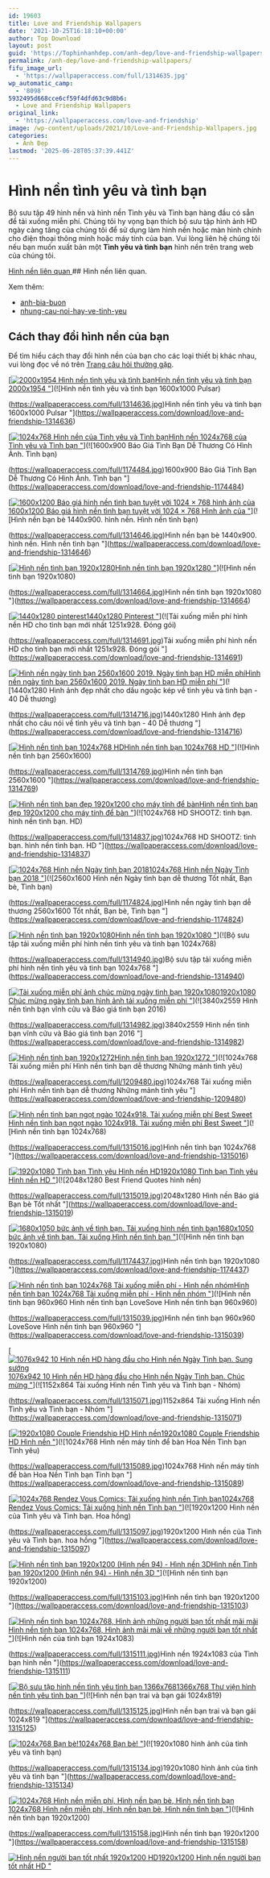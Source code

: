 ```yaml
---
id: 19603
title: Love and Friendship Wallpapers
date: '2021-10-25T16:18:10+00:00'
author: Top Download
layout: post
guid: 'https://Tophinhanhdep.com/anh-dep/love-and-friendship-wallpapers/'
permalink: /anh-dep/love-and-friendship-wallpapers/
fifu_image_url:
  - 'https://wallpaperaccess.com/full/1314635.jpg'
wp_automatic_camp:
  - '8098'
5932495d668cce6cf59f4dfd63c9d8b6:
  - Love and Friendship Wallpapers
original_link:
  - 'https://wallpaperaccess.com/love-and-friendship'
image: /wp-content/uploads/2021/10/Love-and-Friendship-Wallpapers.jpg
categories:
  - Ảnh Đẹp
lastmod: '2025-06-28T05:37:39.441Z'
---
```

# Hình nền tình yêu và tình bạn

Bộ sưu tập 49 hình nền và hình nền Tình yêu và Tình bạn hàng đầu có sẵn để tải xuống miễn phí. Chúng tôi hy vọng bạn thích bộ sưu tập hình ảnh HD ngày càng tăng của chúng tôi để sử dụng làm hình nền hoặc màn hình chính cho điện thoại thông minh hoặc máy tính của bạn. Vui lòng liên hệ chúng tôi nếu bạn muốn xuất bản một **Tình yêu và tình bạn** hình nền trên trang web của chúng tôi.

[Hình nền liên quan ](#related) ## Hình nền liên quan.

   
 Xem thêm:

   
- [anh-bia-buon](https://tophinhanhdep.com/anh-bia/anh-bia-buon/)
- [nhung-cau-noi-hay-ve-tinh-yeu](https://tophinhanhdep.com/nhung-cau-noi-hay/nhung-cau-noi-hay-ve-tinh-yeu/)

## Cách thay đổi hình nền của bạn

Để tìm hiểu cách thay đổi hình nền của bạn cho các loại thiết bị khác nhau, vui lòng đọc về nó trên [Trang câu hỏi thường gặp](https://tophinhanhdep.com/faq/).

  
[[![2000x1954 Hình nền tình yêu và tình bạn](https://wallpaperaccess.com/full/1314635.jpg)Hình nền tình yêu và tình bạn 2000x1954 "](https://wallpaperaccess.com/download/love-and-friendship-1314635)](![Hình nền tình yêu và tình bạn 1600x1000 Pulsar)

(https://wallpaperaccess.com/full/1314636.jpg)Hình nền tình yêu và tình bạn 1600x1000 Pulsar "](https://wallpaperaccess.com/download/love-and-friendship-1314636)

[[![1024x768 Hình nền của Tình yêu và Tình bạn](https://wallpaperaccess.com/full/1314638.jpg)Hình nền 1024x768 của Tình yêu và Tình bạn "](https://wallpaperaccess.com/download/love-and-friendship-1314638)](![1600x900 Báo Giá Tình Bạn Dễ Thương Có Hình Ảnh.  Tình bạn)

(https://wallpaperaccess.com/full/1174484.jpg)1600x900 Báo Giá Tình Bạn Dễ Thương Có Hình Ảnh. Tình bạn "](https://wallpaperaccess.com/download/love-and-friendship-1174484)

[[![1600x1200 Báo giá hình nền tình bạn tuyệt vời 1024 × 768 hình ảnh của](https://wallpaperaccess.com/full/1314640.jpg)1600x1200 Báo giá hình nền tình bạn tuyệt vời 1024 × 768 Hình ảnh của "](https://wallpaperaccess.com/download/love-and-friendship-1314640)](![Hình nền bạn bè 1440x900.  hình nền.  Hình nền tình bạn)

(https://wallpaperaccess.com/full/1314646.jpg)Hình nền bạn bè 1440x900. hình nền. Hình nền tình bạn "](https://wallpaperaccess.com/download/love-and-friendship-1314646)

[[![Hình nền tình bạn 1920x1280](https://wallpaperaccess.com/full/1314655.jpg)Hình nền tình bạn 1920x1280 "](https://wallpaperaccess.com/download/love-and-friendship-1314655)](![Hình nền tình bạn 1920x1080)

(https://wallpaperaccess.com/full/1314664.jpg)Hình nền tình bạn 1920x1080 "](https://wallpaperaccess.com/download/love-and-friendship-1314664)

[[![1440x1280 pinterest](https://wallpaperaccess.com/full/1314688.jpg)1440x1280 Pinterest "](https://wallpaperaccess.com/download/love-and-friendship-1314688)](![Tải xuống miễn phí hình nền HD cho tình bạn mới nhất 1251x928.  Đóng gói)

(https://wallpaperaccess.com/full/1314691.jpg)Tải xuống miễn phí hình nền HD cho tình bạn mới nhất 1251x928. Đóng gói "](https://wallpaperaccess.com/download/love-and-friendship-1314691)

[[![Hình nền ngày tình bạn 2560x1600 2019. Ngày tình bạn HD miễn phí](https://wallpaperaccess.com/full/1314697.jpg)Hình nền ngày tình bạn 2560x1600 2019. Ngày tình bạn HD miễn phí "](https://wallpaperaccess.com/download/love-and-friendship-1314697)](![1440x1280 Hình ảnh đẹp nhất cho dấu ngoặc kép về tình yêu và tình bạn - 40 Dễ thương)

(https://wallpaperaccess.com/full/1314716.jpg)1440x1280 Hình ảnh đẹp nhất cho câu nói về tình yêu và tình bạn - 40 Dễ thương "](https://wallpaperaccess.com/download/love-and-friendship-1314716)

[[![Hình nền tình bạn 1024x768 HD](https://wallpaperaccess.com/full/1314725.jpg)Hình nền tình bạn 1024x768 HD "](https://wallpaperaccess.com/download/love-and-friendship-1314725)](![Hình nền tình bạn 2560x1600)

(https://wallpaperaccess.com/full/1314769.jpg)Hình nền tình bạn 2560x1600 "](https://wallpaperaccess.com/download/love-and-friendship-1314769)

[[![Hình nền tình bạn đẹp 1920x1200 cho máy tính để bàn](https://wallpaperaccess.com/full/1314832.jpg)Hình nền tình bạn đẹp 1920x1200 cho máy tính để bàn "](https://wallpaperaccess.com/download/love-and-friendship-1314832)](![1024x768 HD SHOOTZ: tình bạn.  hình nền tình bạn.  HD)

(https://wallpaperaccess.com/full/1314837.jpg)1024x768 HD SHOOTZ: tình bạn. hình nền tình bạn. HD "](https://wallpaperaccess.com/download/love-and-friendship-1314837)

[[![1024x768 Hình nền Ngày tình bạn 2018](https://wallpaperaccess.com/full/1314848.jpg)1024x768 Hình nền Ngày Tình bạn 2018 "](https://wallpaperaccess.com/download/love-and-friendship-1314848)](![2560x1600 Hình nền Ngày tình bạn dễ thương Tốt nhất, Bạn bè, Tình bạn)

(https://wallpaperaccess.com/full/1174824.jpg)Hình nền ngày tình bạn dễ thương 2560x1600 Tốt nhất, Bạn bè, Tình bạn "](https://wallpaperaccess.com/download/love-and-friendship-1174824)

[[![Hình nền tình bạn 1920x1080](https://wallpaperaccess.com/full/1314918.jpg)Hình nền tình bạn 1920x1080 "](https://wallpaperaccess.com/download/love-and-friendship-1314918)](![Bộ sưu tập tải xuống miễn phí hình nền tình yêu và tình bạn 1024x768)

(https://wallpaperaccess.com/full/1314940.jpg)Bộ sưu tập tải xuống miễn phí hình nền tình yêu và tình bạn 1024x768 "](https://wallpaperaccess.com/download/love-and-friendship-1314940)

[[![Tải xuống miễn phí ảnh chúc mừng ngày tình bạn 1920x1080](https://wallpaperaccess.com/full/1314955.jpg)1920x1080 Chúc mừng ngày tình bạn hình ảnh tải xuống miễn phí "](https://wallpaperaccess.com/download/love-and-friendship-1314955)](![3840x2559 Hình nền tình bạn vĩnh cửu và Báo giá tình bạn 2016)

(https://wallpaperaccess.com/full/1314982.jpg)3840x2559 Hình nền tình bạn vĩnh cửu và Báo giá tình bạn 2016 "](https://wallpaperaccess.com/download/love-and-friendship-1314982)

[[![Hình nền tình bạn 1920x1272](https://wallpaperaccess.com/full/1314996.jpg)Hình nền tình bạn 1920x1272 "](https://wallpaperaccess.com/download/love-and-friendship-1314996)](![1024x768 Tải xuống miễn phí Hình nền tình bạn dễ thương Những mảnh tình yêu)

(https://wallpaperaccess.com/full/1209480.jpg)1024x768 Tải xuống miễn phí Hình nền tình bạn dễ thương Những mảnh tình yêu "](https://wallpaperaccess.com/download/love-and-friendship-1209480)

[[![Hình nền tình bạn ngọt ngào 1024x918.  Tải xuống miễn phí Best Sweet](https://wallpaperaccess.com/full/1315004.jpg)Hình nền tình bạn ngọt ngào 1024x918. Tải xuống miễn phí Best Sweet "](https://wallpaperaccess.com/download/love-and-friendship-1315004)](![Hình nền tình bạn 1024x768)

(https://wallpaperaccess.com/full/1315016.jpg)Hình nền tình bạn 1024x768 "](https://wallpaperaccess.com/download/love-and-friendship-1315016)

[[![1920x1080 Tình bạn Tình yêu Hình nền HD](https://wallpaperaccess.com/full/1315017.jpg)1920x1080 Tình bạn Tình yêu Hình nền HD "](https://wallpaperaccess.com/download/love-and-friendship-1315017)](![2048x1280 Best Friend Quotes hình nền)

(https://wallpaperaccess.com/full/1315019.jpg)2048x1280 Hình nền Báo giá Bạn bè Tốt nhất "](https://wallpaperaccess.com/download/love-and-friendship-1315019)

[[![1680x1050 bức ảnh về tình bạn.  Tải xuống hình nền tình bạn](https://wallpaperaccess.com/full/1315027.jpg)1680x1050 bức ảnh về tình bạn. Tải xuống Hình nền tình bạn "](https://wallpaperaccess.com/download/love-and-friendship-1315027)](![Hình nền tình bạn 1920x1080)

(https://wallpaperaccess.com/full/1174437.jpg)Hình nền tình bạn 1920x1080 "](https://wallpaperaccess.com/download/love-and-friendship-1174437)

[[![Hình nền tình bạn 1024x768 Tải xuống miễn phí - Hình nền nhóm](https://wallpaperaccess.com/full/1315033.jpg)Hình nền tình bạn 1024x768 Tải xuống miễn phí - Hình nền nhóm "](https://wallpaperaccess.com/download/love-and-friendship-1315033)](![Hình nền tình bạn 960x960 Hình nền tình bạn LoveSove Hình nền tình bạn 960x960)

(https://wallpaperaccess.com/full/1315039.jpg)Hình nền tình bạn 960x960 LoveSove Hình nền tình bạn 960x960 "](https://wallpaperaccess.com/download/love-and-friendship-1315039)

[[![1076x942 10 Hình nền HD hàng đầu cho Hình nền Ngày Tình bạn.  Sung sướng](https://wallpaperaccess.com/full/1315050.jpg)1076x942 10 Hình nền HD hàng đầu cho Hình nền Ngày Tình bạn. Chúc mừng "](https://wallpaperaccess.com/download/love-and-friendship-1315050)](![1152x864 Tải xuống Hình nền Tình yêu và Tình bạn - Nhóm)

(https://wallpaperaccess.com/full/1315071.jpg)1152x864 Tải xuống Hình nền Tình yêu và Tình bạn - Nhóm "](https://wallpaperaccess.com/download/love-and-friendship-1315071)

[[![1920x1080 Couple Friendship HD Hình nền](https://wallpaperaccess.com/full/1315079.jpg)1920x1080 Couple Friendship HD Hình nền "](https://wallpaperaccess.com/download/love-and-friendship-1315079)](![1024x768 Hình nền máy tính để bàn Hoa Nền Tình bạn Tình yêu)

(https://wallpaperaccess.com/full/1315089.jpg)1024x768 Hình nền máy tính để bàn Hoa Nền Tình bạn Tình bạn "](https://wallpaperaccess.com/download/love-and-friendship-1315089)

[[![1024x768 Rendez Vous Comics: Tải xuống hình nền Tình bạn](https://wallpaperaccess.com/full/1315093.jpg)1024x768 Rendez Vous Comics: Tải xuống hình nền Tình bạn "](https://wallpaperaccess.com/download/love-and-friendship-1315093)](![1920x1200 Hình nền của Tình yêu và Tình bạn.  Hoa hồng)

(https://wallpaperaccess.com/full/1315097.jpg)1920x1200 Hình nền của Tình yêu và Tình bạn. hoa hồng "](https://wallpaperaccess.com/download/love-and-friendship-1315097)

[[![Hình nền tình bạn 1920x1200 (Hình nền 94) - Hình nền 3D](https://wallpaperaccess.com/full/1315099.jpg)Hình nền Tình bạn 1920x1200 (Hình nền 94) - Hình nền 3D "](https://wallpaperaccess.com/download/love-and-friendship-1315099)](![Hình nền tình bạn 1920x1200)

(https://wallpaperaccess.com/full/1315103.jpg)Hình nền tình bạn 1920x1200 "](https://wallpaperaccess.com/download/love-and-friendship-1315103)

[[![Hình nền tình bạn 1024x768, Hình ảnh những người bạn tốt nhất mãi mãi](https://wallpaperaccess.com/full/1209429.jpg)Hình nền tình bạn 1024x768, Hình ảnh mãi mãi về những người bạn tốt nhất "](https://wallpaperaccess.com/download/love-and-friendship-1209429)](![Hình nền của tình bạn 1924x1083)

(https://wallpaperaccess.com/full/1315111.jpg)Hình nền 1924x1083 của Tình bạn hình nền "](https://wallpaperaccess.com/download/love-and-friendship-1315111)

[[![Bộ sưu tập hình nền tình yêu tình bạn 1366x768](https://wallpaperaccess.com/full/1315120.jpg)1366x768 Thư viện hình nền tình yêu tình bạn "](https://wallpaperaccess.com/download/love-and-friendship-1315120)](![Hình nền bạn trai và bạn gái 1024x819)

(https://wallpaperaccess.com/full/1315125.jpg)Hình nền bạn trai và bạn gái 1024x819 "](https://wallpaperaccess.com/download/love-and-friendship-1315125)

[[![1024x768 Bạn bè!](https://wallpaperaccess.com/full/1315129.jpg)1024x768 Bạn bè! "](https://wallpaperaccess.com/download/love-and-friendship-1315129)](![1920x1080 hình ảnh của tình yêu và tình bạn)

(https://wallpaperaccess.com/full/1315134.jpg)1920x1080 hình ảnh của tình yêu và tình bạn "](https://wallpaperaccess.com/download/love-and-friendship-1315134)

[[![1024x768 Hình nền miễn phí, Hình nền bạn bè, Hình nền tình bạn](https://wallpaperaccess.com/full/782228.jpg)1024x768 Hình nền miễn phí, Hình nền bạn bè, Hình nền tình bạn "](https://wallpaperaccess.com/download/love-and-friendship-782228)](![Hình nền tình bạn 1920x1200)

(https://wallpaperaccess.com/full/1315158.jpg)Hình nền tình bạn 1920x1200 "](https://wallpaperaccess.com/download/love-and-friendship-1315158)

[![Hình nền người bạn tốt nhất 1920x1200 HD](https://wallpaperaccess.com/full/1315170.jpg)1920x1200 Hình nền người bạn tốt nhất HD "](https://wallpaperaccess.com/download/love-and-friendship-1315170)
